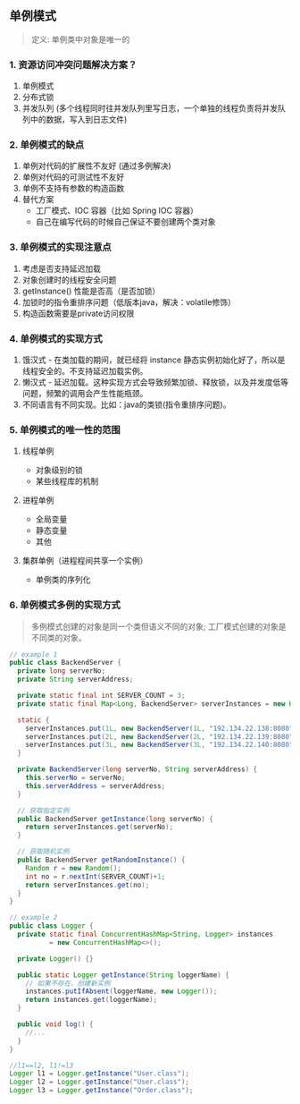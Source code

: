 ## <b>单例模式</b> ##
> 定义: 单例类中对象是唯一的

### 1. 资源访问冲突问题解决方案？ ###
1. 单例模式
2. 分布式锁
3. 并发队列 (多个线程同时往并发队列里写日志，一个单独的线程负责将并发队列中的数据，写入到日志文件)

### 2. 单例模式的缺点 ###
1. 单例对代码的扩展性不友好 (通过多例解决)
2. 单例对代码的可测试性不友好
3. 单例不支持有参数的构造函数
4. 替代方案
    - 工厂模式、IOC 容器（比如 Spring IOC 容器）
    - 自己在编写代码的时候自己保证不要创建两个类对象

### 3. 单例模式的实现注意点 ###
1. 考虑是否支持延迟加载
2. 对象创建时的线程安全问题
3. getInstance() 性能是否高（是否加锁）
4. 加锁时的指令重排序问题（低版本java，解决：volatile修饰） 
5. 构造函数需要是private访问权限

### 4. 单例模式的实现方式 ###
1. 饿汉式 - 在类加载的期间，就已经将 instance 静态实例初始化好了，所以是线程安全的。不支持延迟加载实例。
2. 懒汉式 - 延迟加载。这种实现方式会导致频繁加锁、释放锁，以及并发度低等问题，频繁的调用会产生性能瓶颈。
3. 不同语言有不同实现。比如：java的类锁(指令重排序问题)。

### 5. 单例模式的唯一性的范围 ###
1. 线程单例
    - 对象级别的锁
    - 某些线程库的机制

2. 进程单例
    - 全局变量
    - 静态变量
    - 其他

3. 集群单例（进程程间共享一个实例）
    - 单例类的序列化


### 6. 单例模式多例的实现方式 ###

> 多例模式创建的对象是同一个类但语义不同的对象; 工厂模式创建的对象是不同类的对象。

```java
// example 1
public class BackendServer {
  private long serverNo;
  private String serverAddress;

  private static final int SERVER_COUNT = 3;
  private static final Map<Long, BackendServer> serverInstances = new HashMap<>();

  static {
    serverInstances.put(1L, new BackendServer(1L, "192.134.22.138:8080"));
    serverInstances.put(2L, new BackendServer(2L, "192.134.22.139:8080"));
    serverInstances.put(3L, new BackendServer(3L, "192.134.22.140:8080"));
  }

  private BackendServer(long serverNo, String serverAddress) {
    this.serverNo = serverNo;
    this.serverAddress = serverAddress;
  }

  // 获取指定实例
  public BackendServer getInstance(long serverNo) {
    return serverInstances.get(serverNo);
  }

  // 获取随机实例
  public BackendServer getRandomInstance() {
    Random r = new Random();
    int no = r.nextInt(SERVER_COUNT)+1;
    return serverInstances.get(no);
  }
}

// example 2
public class Logger {
  private static final ConcurrentHashMap<String, Logger> instances
          = new ConcurrentHashMap<>();

  private Logger() {}

  public static Logger getInstance(String loggerName) {
    // 如果不存在，创建新实例
    instances.putIfAbsent(loggerName, new Logger());
    return instances.get(loggerName);
  }

  public void log() {
    //...
  }
}

//l1==l2, l1!=l3
Logger l1 = Logger.getInstance("User.class");
Logger l2 = Logger.getInstance("User.class");
Logger l3 = Logger.getInstance("Order.class");
```
